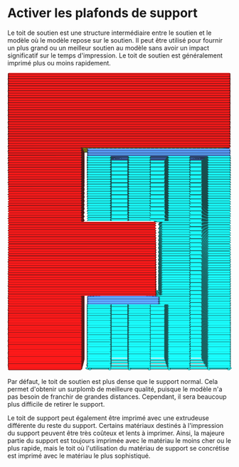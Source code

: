 Activer les plafonds de support
===

Le toit de soutien est une structure intermédiaire entre le soutien et le modèle où le modèle repose sur le soutien. Il peut être utilisé pour fournir un plus grand ou un meilleur soutien au modèle sans avoir un impact significatif sur le temps d'impression. Le toit de soutien est généralement imprimé plus ou moins rapidement.

![Le toit du support est coloré dans une teinte de bleu plus sombre](../../../articles/images/support_roof_enable.png)

Par défaut, le toit de soutien est plus dense que le support normal. Cela permet d'obtenir un surplomb de meilleure qualité, puisque le modèle n'a pas besoin de franchir de grandes distances. Cependant, il sera beaucoup plus difficile de retirer le support.

Le toit de support peut également être imprimé avec une extrudeuse différente du reste du support. Certains matériaux destinés à l'impression du support peuvent être très coûteux et lents à imprimer. Ainsi, la majeure partie du support est toujours imprimée avec le matériau le moins cher ou le plus rapide, mais le toit où l'utilisation du matériau de support se concrétise est imprimé avec le matériau le plus sophistiqué.
